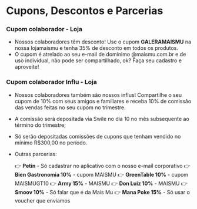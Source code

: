 # Cupons, Descontos e Parcerias

### Cupom colaborador - Loja

-	Nossos colaboradores têm desconto! Use o cupom **GALERAMAISMU** na nossa lojamaismu e tenha 35% de desconto em todos os produtos.
-	O cupom é atrelado ao seu e-mail de domínimo @maismu.com.br e de uso individual, não pode ser compartilhado, ok? Faça seu cadastro e aproveite!

### Cupom colaborador Influ - Loja

-	Nossos colaboradores também são nossos influs! Compartilhe o seu cupom de 10% com seus amigos e familiares e receba 10% de comissão das vendas feitas no seu cupom no trimestre.
-	A comissão será depositada via Swile no dia 10 no mês subsequente ao término do trimestre; 
-	Só serão depositadas comissões de cupons que tenham vendido no mínimo R$300,00 no período.
-	Outras parcerias: 

    👉 **Petin** - Só cadastrar no aplicativo com o nosso e-mail corporativo
    👉 **Bien Gastronomia 10%** - cupom MAISMU
    👉 **GreenTable 10%** - cupom MAISMUGT10
    👉 **Army 15%** - MAISMU
    👉 **Don Luiz 10%** - MAISMU
    👉 **Smoov 10%** - Só falar que é da Mais Mu
    👉 **Mana Poke 15%** - Só usar o voucher que enviamos